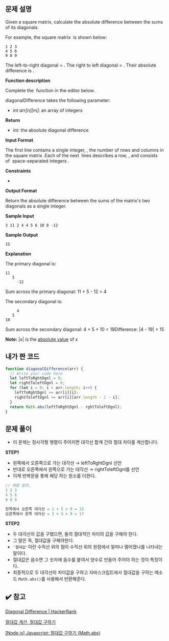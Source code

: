 ## 문제 설명

Given a square matrix, calculate the absolute difference between the sums of its diagonals.

For example, the square matrix  is shown below:

```
1 2 3
4 5 6
9 8 9

```

The left-to-right diagonal = . The right to left diagonal = . Their absolute difference is .

**Function description**

Complete the  function in the editor below.

diagonalDifference takes the following parameter:

- _int arr[n][m]_: an array of integers

**Return**

- _int_: the absolute diagonal difference

**Input Format**

The first line contains a single integer, , the number of rows and columns in the square matrix .Each of the next  lines describes a row, , and consists of  space-separated integers .

**Constraints**

-

**Output Format**

Return the absolute difference between the sums of the matrix's two diagonals as a single integer.

**Sample Input**

`3 11 2 4 4 5 6 10 8 -12`

**Sample Output**

`15`

**Explanation**

The primary diagonal is:

```
11
   5
     -12

```

Sum across the primary diagonal: 11 + 5 - 12 = 4

The secondary diagonal is:

```
     4
   5
10

```

Sum across the secondary diagonal: 4 + 5 + 10 = 19Difference: |4 - 19| = 15

**Note:** |x| is the [absolute value](https://www.mathsisfun.com/numbers/absolute-value.html) of x

## 내가 짠 코드

```jsx
function diagonalDifference(arr) {
  // Write your code here
  let leftToRghtDgnl = 0;
  let rightToleftDgnl = 0;
  for (let i = 0; i < arr.length; i++) {
    leftToRghtDgnl += arr[i][i];
    rightToleftDgnl += arr[i][arr.length - 1 - i];
  }
  return Math.abs(leftToRghtDgnl - rghtToleftDgnl);
}
```

## 문제 풀이

- 이 문제는 정사각형 행렬이 주어지면 대각선 합계 간의 절대 차이를 계산합니다.

**STEP1**

- 왼쪽에서 오른쪽으로 가는 대각선 → leftToRghtDgnl 선언
- 반대로 오른쪽에서 왼쪽으로 가는 대각선 → rightToleftDgnl를 선언
- 이제 반복문을 통해 해당 하는 원소를 더한다.

```jsx
// 예를 들면,
1 2 3
4 5 6
9 8 9

왼쪽에서 오른쪽 대각선 = 1 + 5 + 9 = 15
오른쪽에서 왼쪽 대각선 = 3 + 5 + 9 = 17
```

**STEP2**

- 두 대각선의 값을 구했으면, 둘의 절대적인 차이의 값을 구해야 한다.
- 그 말은 즉, 절대값을 구해야한다.
- `'절대값'`이란 수직선 위의 점이 수직선 위의 원점에서 얼마나 떨어졌나를 나타내는 말이다.
- 절대값은 음수면 그 숫자에 음수를 붙여서 양수로 만들어 주어야 하는 것이 특징이다.
- 최종적으로 두 대각선의 차이값을 구하고 자바스크립트에서 절대값을 구하는 메소드 `Math.abs()`를 사용해서 반환해준다.

## ✔️ 참고

[Diagonal Difference | HackerRank](https://www.hackerrank.com/challenges/diagonal-difference/problem)

[절대값 계산, 절대값 구하기](https://nous-temperature.tistory.com/431)

[[Node.js] Javascript: 절대값 구하기 (Math.abs)](https://miiingo.tistory.com/271)
